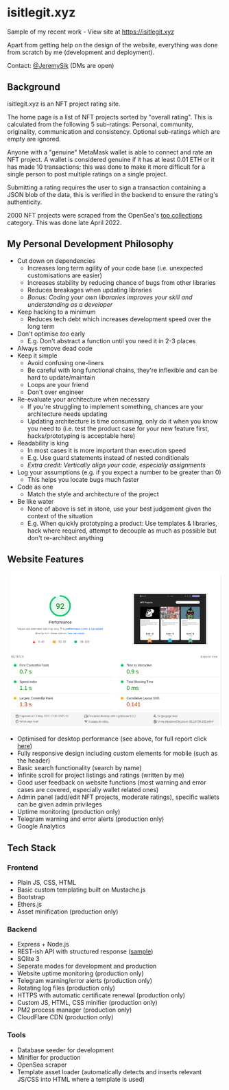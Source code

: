 # isitlegit.xyz
Sample of my recent work - View site at https://isitlegit.xyz

Apart from getting help on the design of the website, everything was done from scratch by me (development and deployment).

Contact: [@JeremySik](https://twitter.com/JeremySik) (DMs are open)

## Background
isitlegit.xyz is an NFT project rating site.

The home page is a list of NFT projects sorted by "overall rating". This is calculated from the following 5 sub-ratings: Personal, community, originality, communication and consistency. Optional sub-ratings which are empty are ignored.

Anyone with a "genuine" MetaMask wallet is able to connect and rate an NFT project. A wallet is considered genuine if it has at least 0.01 ETH or it has made 10 transactions; this was done to make it more difficult for a single person to post multiple ratings on a single project.

Submitting a rating requires the user to sign a transaction containing a JSON blob of the data, this is verified in the backend to ensure the rating's authenticity.

2000 NFT projects were scraped from the OpenSea's [top collections](https://opensea.io/explore-collections?tab=top) category. This was done late April 2022.

## My Personal Development Philosophy
- Cut down on dependencies
  - Increases long term agility of your code base (i.e. unexpected customisations are easier)
  - Increases stability by reducing chance of bugs from other libraries
  - Reduces breakages when updating libraries
  - *Bonus: Coding your own libararies improves your skill and understanding as a developer*
- Keep hacking to a minimum
  - Reduces tech debt which increases development speed over the long term
- Don't optimise *too* early
  - E.g. Don't abstract a function until you need it in 2-3 places
- Always remove dead code
- Keep it simple
  - Avoid confusing one-liners
  - Be careful with long functional chains, they're inflexible and can be hard to update/maintain
  - Loops are your friend
  - Don't over engineer
- Re-evaluate your architecture when necessary
  - If you're struggling to implement something, chances are your architecture needs updating
  - Updating architecture is time consuming, only do it when you know you need to (i.e. test the product case for your new feature first, hacks/prototyping is acceptable here)
- Readability is king
  - In most cases it is more important than execution speed
  - E.g. Use guard statements instead of nested conditionals
  - *Extra credit: Vertically align your code, especially assignments*
- Log your assumptions (e.g. if you expect a number to be greater than 0)
  - This helps you locate bugs much faster
- Code as one
  - Match the style and architecture of the project
- Be like water
  - None of above is set in stone, use your best judgement given the context of the situation
  - E.g. When quickly prototyping a product: Use templates & libraries, hack where required, attempt to decouple as much as possible but don't re-architect anything

## Website Features
![PageSpeed Desktop](/github/pageSpeedDesktop.png "PageSpeed Desktop")
- Optimised for desktop performance (see above, for full report click [here](https://pagespeed.web.dev/report?url=https%3A%2F%2Fisitlegit.xyz%2F&form_factor=desktop))
- Fully responsive design including custom elements for mobile (such as the header)
- Basic search functionality (search by name)
- Infinite scroll for project listings and ratings (written by me)
- Good user feedback on website functions (most warning and error cases are covered, especially wallet related ones)
- Admin panel (add/edit NFT projects, moderate ratings), specific wallets can be given admin privileges
- Uptime monitoring (production only)
- Telegram warning and error alerts (production only)
- Google Analytics

## Tech Stack
### Frontend
- Plain JS, CSS, HTML
- Basic custom templating built on Mustache.js
- Bootstrap
- Ethers.js
- Asset minification (production only)

### Backend
- Express + Node.js
- REST-ish API with structured response ([sample](https://isitlegit.xyz/v1/nft-project/e5a1b28e-7de1-40e7-83ba-1056a13e38f7))
- SQlite 3
- Seperate modes for development and production
- Website uptime monitoring (production only)
- Telegram warning/error alerts (production only)
- Rotating log files (production only)
- HTTPS with automatic certificate renewal (production only)
- Custom JS, HTML, CSS minifier (production only)
- PM2 process manager (production only)
- CloudFlare CDN (production only)

### Tools
- Database seeder for development
- Minifier for production
- OpenSea scraper
- Template asset loader (automatically detects and inserts relevant JS/CSS into HTML where a template is used)
